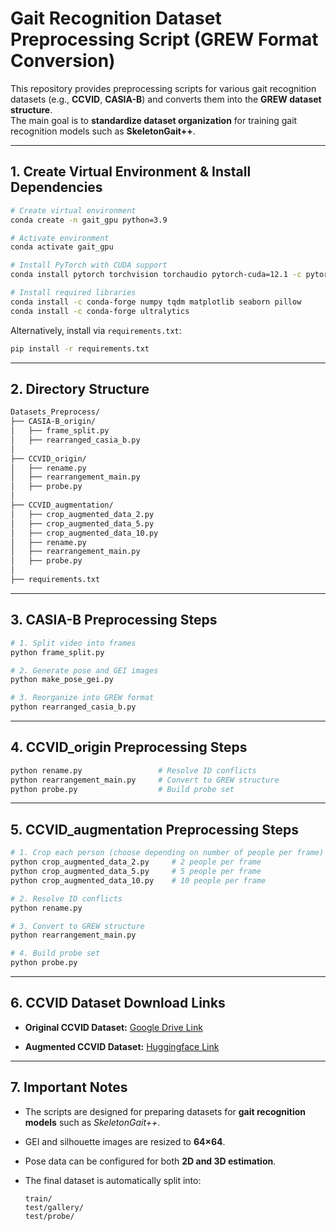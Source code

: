 # Gait Recognition Dataset Preprocessing Script (GREW Format Conversion)

This repository provides preprocessing scripts for various gait recognition datasets (e.g., **CCVID**, **CASIA-B**) and converts them into the **GREW dataset structure**.  
The main goal is to **standardize dataset organization** for training gait recognition models such as **SkeletonGait++**.

---

## 1. Create Virtual Environment & Install Dependencies

```bash
# Create virtual environment
conda create -n gait_gpu python=3.9

# Activate environment
conda activate gait_gpu

# Install PyTorch with CUDA support
conda install pytorch torchvision torchaudio pytorch-cuda=12.1 -c pytorch -c nvidia

# Install required libraries
conda install -c conda-forge numpy tqdm matplotlib seaborn pillow
conda install -c conda-forge ultralytics
````

Alternatively, install via `requirements.txt`:

```bash
pip install -r requirements.txt
```

---

## 2. Directory Structure

```bash
Datasets_Preprocess/
├── CASIA-B_origin/
│   ├── frame_split.py           
│   ├── rearranged_casia_b.py     
│
├── CCVID_origin/
│   ├── rename.py
│   ├── rearrangement_main.py
│   ├── probe.py
│
├── CCVID_augmentation/
│   ├── crop_augmented_data_2.py
│   ├── crop_augmented_data_5.py
│   ├── crop_augmented_data_10.py
│   ├── rename.py
│   ├── rearrangement_main.py
│   ├── probe.py
│
├── requirements.txt
```

---

## 3. CASIA-B Preprocessing Steps

```bash
# 1. Split video into frames
python frame_split.py

# 2. Generate pose and GEI images
python make_pose_gei.py

# 3. Reorganize into GREW format
python rearranged_casia_b.py
```

---

## 4. CCVID_origin Preprocessing Steps

```bash
python rename.py                 # Resolve ID conflicts
python rearrangement_main.py     # Convert to GREW structure
python probe.py                  # Build probe set
```

---

## 5. CCVID_augmentation Preprocessing Steps

```bash
# 1. Crop each person (choose depending on number of people per frame)
python crop_augmented_data_2.py     # 2 people per frame
python crop_augmented_data_5.py     # 5 people per frame
python crop_augmented_data_10.py    # 10 people per frame

# 2. Resolve ID conflicts
python rename.py

# 3. Convert to GREW structure
python rearrangement_main.py

# 4. Build probe set
python probe.py
```

---

## 6. CCVID Dataset Download Links

* **Original CCVID Dataset:**
  [Google Drive Link](https://drive.google.com/file/d/1vkZxm5v-aBXa_JEi23MMeW4DgisGtS4W/view)

* **Augmented CCVID Dataset:**
  [Huggingface Link](https://huggingface.co/datasets/ihaveamoose/DLCR/tree/main)

---

## 7. Important Notes

* The scripts are designed for preparing datasets for **gait recognition models** such as *SkeletonGait++*.
* GEI and silhouette images are resized to **64×64**.
* Pose data can be configured for both **2D and 3D estimation**.
* The final dataset is automatically split into:

  ```
  train/
  test/gallery/
  test/probe/
  ```


